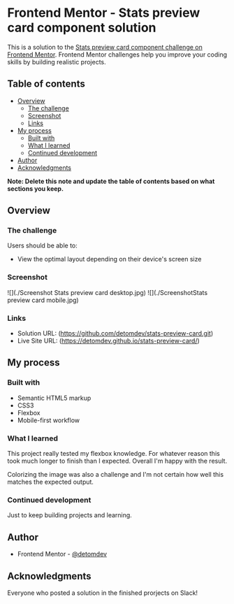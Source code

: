 # Frontend Mentor - Stats preview card component solution

This is a solution to the [Stats preview card component challenge on Frontend Mentor](https://www.frontendmentor.io/challenges/stats-preview-card-component-8JqbgoU62). Frontend Mentor challenges help you improve your coding skills by building realistic projects. 

## Table of contents

- [Overview](#overview)
  - [The challenge](#the-challenge)
  - [Screenshot](#screenshot)
  - [Links](#links)
- [My process](#my-process)
  - [Built with](#built-with)
  - [What I learned](#what-i-learned)
  - [Continued development](#continued-development)
- [Author](#author)
- [Acknowledgments](#acknowledgments)

**Note: Delete this note and update the table of contents based on what sections you keep.**

## Overview

### The challenge

Users should be able to:

- View the optimal layout depending on their device's screen size

### Screenshot

![](./Screenshot Stats preview card desktop.jpg)
![](./ScreenshotStats preview card mobile.jpg)

### Links

- Solution URL: (https://github.com/detomdev/stats-preview-card.git)
- Live Site URL: (https://detomdev.github.io/stats-preview-card/)

## My process

### Built with

- Semantic HTML5 markup
- CSS3
- Flexbox
- Mobile-first workflow

### What I learned

This project really tested my flexbox knowledge. For whatever reason this took much longer to finish than I expected. Overall I'm happy with the result.

Colorizing the image was also a challenge and I'm not certain how well this matches the expected output.

### Continued development

Just to keep building projects and learning.


## Author

- Frontend Mentor - [@detomdev](https://www.frontendmentor.io/profile/ydetomdev)


## Acknowledgments

Everyone who posted a solution in the finished prorjects on Slack!
